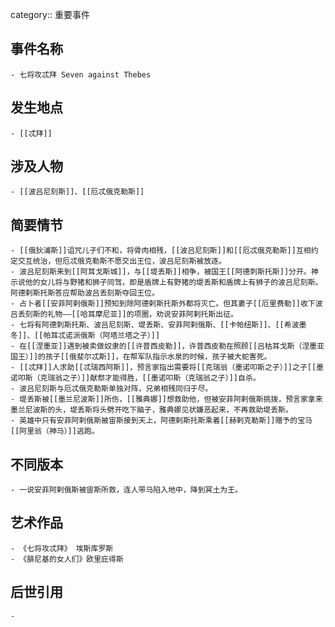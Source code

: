 category:: 重要事件
## 事件名称
	- 七将攻忒拜 Seven against Thebes
## 发生地点
	- [[忒拜]]
## 涉及人物
	- [[波吕尼刻斯]]、[[厄忒俄克勒斯]]
## 简要情节
	- [[俄狄浦斯]]诅咒儿子们不和，将骨肉相残，[[波吕尼刻斯]]和[[厄忒俄克勒斯]]互相约定交互统治，但厄忒俄克勒斯不愿交出王位，波吕尼刻斯被放逐。
	- 波吕尼刻斯来到[[阿耳戈斯城]]，与[[堤丢斯]]相争，被国王[[阿德刺斯托斯]]分开。神示说他的女儿将与野猪和狮子同驾，即是盾牌上有野猪的堤丢斯和盾牌上有狮子的波吕尼刻斯。阿德剌斯托斯答应帮助波吕丢刻斯夺回王位。
	- 占卜者[[安菲阿剌俄斯]]预知到除阿德剌斯托斯外都将灭亡。但其妻子[[厄里费勒]]收下波吕丢刻斯的礼物——[[哈耳摩尼亚]]的项圈，劝说安菲阿剌托斯出征。
	- 七将有阿德刺斯托斯、波吕尼刻斯、堤丢斯、安菲阿剌俄斯、[[卡帕纽斯]]、[[希波墨冬]]、[[帕耳忒诺派俄斯（阿塔兰塔之子）]]
	- 在[[涅墨亚]]遇到被卖做奴隶的[[许普西皮勒]]，许普西皮勒在照顾[[吕枯耳戈斯（涅墨亚国王）]]的孩子[[俄斐尔忒斯]]，在帮军队指示水泉的时候，孩子被大蛇害死。
	- [[忒拜]]人求助[[忒瑞西阿斯]]，预言家指出需要将[[克瑞翁（墨诺叩斯之子）]]之子[[墨诺叩斯（克瑞翁之子）]]献祭才能得胜，[[墨诺叩斯（克瑞翁之子）]]自杀。
	- 波吕尼刻斯与厄忒俄克勒斯单独对阵，兄弟相残同归于尽。
	- 堤丢斯被[[墨兰尼波斯]]所伤，[[雅典娜]]想救助他，但被安菲阿剌俄斯挑拨，预言家拿来墨兰尼波斯的头，堤丢斯将头劈开吃下脑子，雅典娜见状嫌恶起来，不再救助堤丢斯。
	- 英雄中只有安菲阿剌俄斯被宙斯接到天上，阿德剌斯托斯乘着[[赫剌克勒斯]]赠予的宝马[[阿里翁（神马）]]逃跑。
## 不同版本
	- 一说安菲阿剌俄斯被宙斯所救，连人带马陷入地中，降到冥土为王。
## 艺术作品
	- 《七将攻忒拜》 埃斯库罗斯
	- 《腓尼基的女人们》欧里庇得斯
## 后世引用
	-
